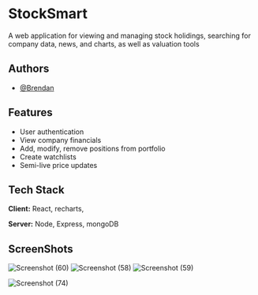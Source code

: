 # StockSmart

A web application for viewing and managing stock holidings, searching for company data, news, and charts, as well as valuation tools 


## Authors

- [@Brendan](https://github.com/271mozart125)


## Features

- User authentication
- View company financials 
- Add, modify, remove positions from portfolio
- Create watchlists
- Semi-live price updates



## Tech Stack

**Client:** React, recharts, 

**Server:** Node, Express, mongoDB


## ScreenShots

![Screenshot (60)](https://github.com/271mozart125/stockSmart/assets/150560036/77f3751f-b711-449b-a30c-670fd1627f50)
![Screenshot (58)](https://github.com/271mozart125/stockSmart/assets/150560036/a190cf7f-a468-428f-99ed-82d51cc318e4)
![Screenshot (59)](https://github.com/271mozart125/stockSmart/assets/150560036/8159b5c0-22c2-45f0-81fe-695b4a85f8b0)

![Screenshot (74)](https://github.com/271mozart125/stockSmart/assets/150560036/c023b393-ba55-4a93-a657-4c6de9b0d029)
